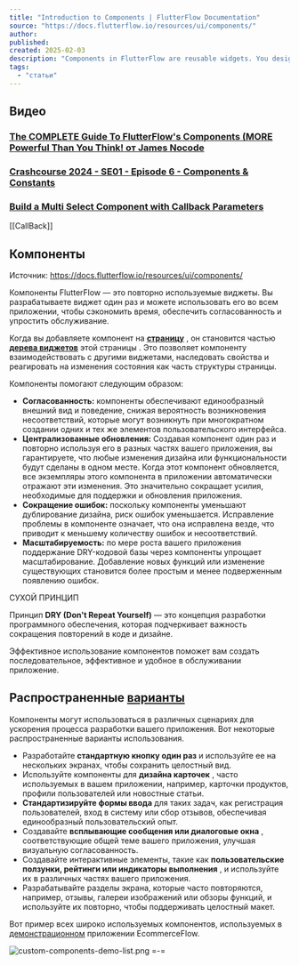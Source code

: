 ```yaml
---
title: "Introduction to Components | FlutterFlow Documentation"
source: "https://docs.flutterflow.io/resources/ui/components/"
author:
published:
created: 2025-02-03
description: "Components in FlutterFlow are reusable widgets. You design the widget once and can use it throughout your app"
tags:
  - "статьи"
---
```

## Видео

### [The COMPLETE Guide To FlutterFlow's Components (MORE Powerful Than You Think! от James Nocode](https://www.youtube.com/watch?v=T2nfc6ygMTo)

### [Crashcourse 2024 - SE01 - Episode 6 - Components & Constants](https://www.youtube.com/watch?v=JXNtDfolyE0)

### [Build a Multi Select Component with Callback Parameters](https://www.youtube.com/watch?v=4yDUFm77Cjs)

[[CallBack]]


## Компоненты
Источник: https://docs.flutterflow.io/resources/ui/components/

Компоненты FlutterFlow — это повторно используемые виджеты. Вы разрабатываете виджет один раз и можете использовать его во всем приложении, чтобы сэкономить время, обеспечить согласованность и упростить обслуживание.

Когда вы добавляете компонент на [**страницу**](https://docs.flutterflow.io/resources/ui/pages) , он становится частью **[дерева виджетов](https://docs.flutterflow.io/resources/ui/widgets#widget-tree)** этой страницы . Это позволяет компоненту взаимодействовать с другими виджетами, наследовать свойства и реагировать на изменения состояния как часть структуры страницы.

Компоненты помогают следующим образом:

- **Согласованность:** компоненты обеспечивают единообразный внешний вид и поведение, снижая вероятность возникновения несоответствий, которые могут возникнуть при многократном создании одних и тех же элементов пользовательского интерфейса.
- **Централизованные обновления:** Создавая компонент один раз и повторно используя его в разных частях вашего приложения, вы гарантируете, что любые изменения дизайна или функциональности будут сделаны в одном месте. Когда этот компонент обновляется, все экземпляры этого компонента в приложении автоматически отражают эти изменения. Это значительно сокращает усилия, необходимые для поддержки и обновления приложения.
- **Сокращение ошибок:** поскольку компоненты уменьшают дублирование дизайна, риск ошибок уменьшается. Исправление проблемы в компоненте означает, что она исправлена ​​везде, что приводит к меньшему количеству ошибок и несоответствий.
- **Масштабируемость:** по мере роста вашего приложения поддержание DRY-кодовой базы через компоненты упрощает масштабирование. Добавление новых функций или изменение существующих становится более простым и менее подверженным появлению ошибок.

СУХОЙ ПРИНЦИП

Принцип **DRY (Don't Repeat Yourself)** — это концепция разработки программного обеспечения, которая подчеркивает важность сокращения повторений в коде и дизайне.

Эффективное использование компонентов поможет вам создать последовательное, эффективное и удобное в обслуживании приложение.

## Распространенные [варианты](https://docs.flutterflow.io/resources/ui/components/#common-use-cases "Прямая ссылка на общие примеры использования")

Компоненты могут использоваться в различных сценариях для ускорения процесса разработки вашего приложения. Вот некоторые распространенные варианты использования.

- Разработайте **стандартную кнопку один раз** и используйте ее на нескольких экранах, чтобы сохранить целостный вид.
- Используйте компоненты для **дизайна карточек** , часто используемых в вашем приложении, например, карточки продуктов, профили пользователей или новостные статьи.
- **Стандартизируйте формы ввода** для таких задач, как регистрация пользователей, вход в систему или сбор отзывов, обеспечивая единообразный пользовательский опыт.
- Создавайте **всплывающие сообщения или диалоговые окна** , соответствующие общей теме вашего приложения, улучшая визуальную согласованность.
- Создавайте интерактивные элементы, такие как **пользовательские ползунки, рейтинги или индикаторы выполнения** , и используйте их в различных частях вашего приложения.
- Разрабатывайте разделы экрана, которые часто повторяются, например, отзывы, галереи изображений или обзоры функций, и используйте их повторно, чтобы поддерживать целостный макет.

Вот пример всех широко используемых компонентов, используемых в [демонстрационном](https://bit.ly/ff-docs-demo-v1) приложении EcommerceFlow.

![custom-components-demo-list.png](https://docs.flutterflow.io/assets/images/custom-components-demo-list-fd33ff85bc0fec2925c8a7ffba8c15d4.png)
=-=